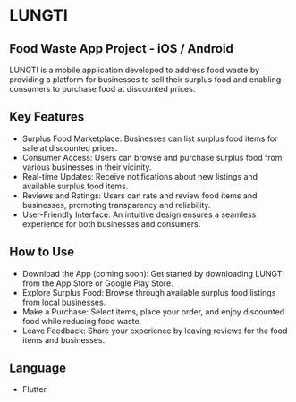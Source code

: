 # LUNGTI

## Food Waste App Project - iOS / Android
LUNGTI is a mobile application developed to address food waste by providing a platform for businesses to sell their surplus food and enabling consumers to purchase food at discounted prices.

## Key Features
- Surplus Food Marketplace: Businesses can list surplus food items for sale at discounted prices.
- Consumer Access: Users can browse and purchase surplus food from various businesses in their vicinity.
- Real-time Updates: Receive notifications about new listings and available surplus food items.
- Reviews and Ratings: Users can rate and review food items and businesses, promoting transparency and reliability.
- User-Friendly Interface: An intuitive design ensures a seamless experience for both businesses and consumers.

## How to Use
- Download the App (coming soon): Get started by downloading LUNGTI from the App Store or Google Play Store.
- Explore Surplus Food: Browse through available surplus food listings from local businesses.
- Make a Purchase: Select items, place your order, and enjoy discounted food while reducing food waste.
- Leave Feedback: Share your experience by leaving reviews for the food items and businesses.

## Language
- Flutter
